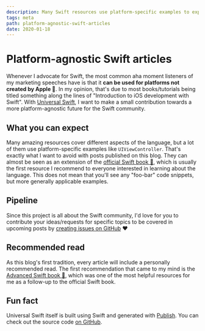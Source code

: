 ```yaml
---
description: Many Swift resources use platform-specific examples to explain language features. Instead, Universal Swift provides platform-agnostic yet real-world examples.
tags: meta
path: platform-agnostic-swift-articles
date: 2020-01-18
---
```


# Platform-agnostic Swift articles

Whenever I advocate for Swift, the most common aha moment listeners of my marketing speeches have is that it **can be used for platforms not created by Apple 🤯**. In my opinion, that's due to most books/tutorials being titled something along the lines of "Introduction to iOS development with Swift". With [Universal Swift](https://www.universalswift.blog), I want to make a small contribution towards a more platform-agnostic future for the Swift community.

## What you can expect

Many amazing resources cover different aspects of the language, but a lot of them use platform-specific examples like `UIViewController`. That's exactly what I want to avoid with posts published on this blog. They can almost be seen as an extension of the [official Swift book 📖](https://docs.swift.org/swift-book/), which is usually the first resource I recommend to everyone interested in learning about the language. This does not mean that you'll see any "foo-bar" code snippets, but more generally applicable examples.

## Pipeline

Since this project is all about the Swift community, I'd love for you to contribute your ideas/requests for specific topics to be covered in upcoming posts by [creating issues on GitHub](https://github.com/universalswift/web/issues) ❤️ 

## Recommended read

As this blog's first tradition, every article will include a personally recommended read. The first recommendation that came to my mind is the [Advanced Swift book 📖](https://www.objc.io/books/advanced-swift/), which was one of the most helpful resources for me as a follow-up to the official Swift book.

## Fun fact

Universal Swift itself is built using Swift and generated with [Publish](https://github.com/JohnSundell/Publish). You can check out the source code [on GitHub](https://github.com/universalswift/web).
